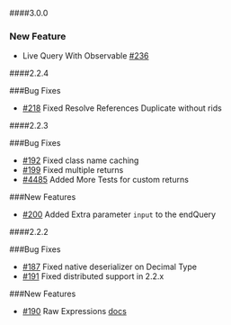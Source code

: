 ####3.0.0

### New Feature

* Live Query With Observable [#236](https://github.com/orientechnologies/orientjs/issues/236)

####2.2.4

###Bug Fixes

* [#218](https://github.com/orientechnologies/orientjs/issues/218) Fixed Resolve References Duplicate without rids

####2.2.3

###Bug Fixes

* [#192](https://github.com/orientechnologies/orientjs/issues/192) Fixed class name caching
* [#199](https://github.com/orientechnologies/orientjs/issues/199) Fixed multiple returns
* [#4485](https://github.com/orientechnologies/orientdb/issues/4485) Added More Tests for custom returns
 
###New Features

* [#200](https://github.com/orientechnologies/orientjs/issues/200) Added Extra parameter `input` to the endQuery

####2.2.2

###Bug Fixes

* [#187](https://github.com/orientechnologies/orientjs/issues/187) Fixed native deserializer on Decimal Type
* [#191](https://github.com/orientechnologies/orientjs/issues/191) Fixed distributed support in 2.2.x

###New Features

* [#190](https://github.com/orientechnologies/orientjs/pull/190) Raw Expressions [docs](https://github.com/orientechnologies/orientdb-docs/blob/master/OrientJS-Query-Insert.md#raw-expressions)
